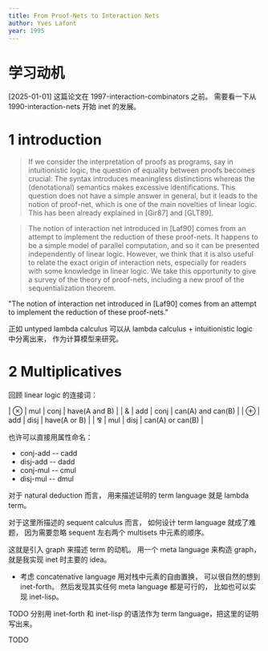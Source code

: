 ```yaml
---
title: From Proof-Nets to Interaction Nets
author: Yves Lafont
year: 1995
---
```


# 学习动机

[2025-01-01] 这篇论文在 1997-interaction-combinators 之前。
需要看一下从 1990-interaction-nets 开始 inet 的发展。

# 1 introduction

> If we consider the interpretation of proofs as programs, say in
> intuitionistic logic, the question of equality between proofs
> becomes crucial: The syntax introduces meaningless distinctions
> whereas the (denotational) semantics makes excessive
> identifications. This question does not have a simple answer in
> general, but it leads to the notion of proof-net, which is one of
> the main novelties of linear logic. This has been already explained
> in [Gir87] and [GLT89].

> The notion of interaction net introduced in [Laf90] comes from an
> attempt to implement the reduction of these proof-nets. It happens
> to be a simple model of parallel computation, and so it can be
> presented independently of linear logic. However, we think that it
> is also useful to relate the exact origin of interaction nets,
> especially for readers with some knowledge in linear logic. We take
> this opportunity to give a survey of the theory of proof-nets,
> including a new proof of the sequentialization theorem.

"The notion of interaction net introduced in [Laf90] comes from an
attempt to implement the reduction of these proof-nets."

正如 untyped lambda calculus 可以从
lambda calculus + intuitionistic logic 中分离出来，
作为计算模型来研究。

# 2 Multiplicatives

回顾 linear logic 的连接词：

| ⊗ | mul | conj | have(A and B)     |
| & | add | conj | can(A) and can(B) |
| ⊕ | add | disj | have(A or B)      |
| ⅋ | mul | disj | can(A) or can(B)  |

也许可以直接用属性命名：

- conj-add -- cadd
- disj-add -- dadd
- conj-mul -- cmul
- disj-mul -- dmul

对于 natural deduction 而言，
用来描述证明的 term language 就是 lambda term。

对于这里所描述的 sequent calculus 而言，
如何设计 term language 就成了难题，
因为需要忽略 sequent 左右两个 multisets 中元素的顺序。

这就是引入 graph 来描述 term 的动机。
用一个 meta language 来构造 graph，
就是我实现 inet 时主要的 idea。

- 考虑 concatenative language 用对栈中元素的自由置换，
  可以很自然的想到 inet-forth。
  然后发现其实任何 meta language 都是可行的，
  比如也可以实现 inet-lisp。

TODO 分别用 inet-forth 和 inet-lisp 的语法作为 term language，把这里的证明写出来。

TODO
